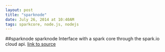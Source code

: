 ```yaml
---
layout: post
title: "sparknode"
date: July 26, 2014 at 10:40AM
tags: sparkcore, node.js, nodejs
---
```

##sparknode
sparknode
Interface with a spark core through the spark.io cloud api.
[link to source](http://ift.tt/1tMy2FB) 
